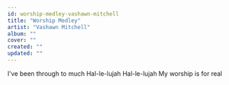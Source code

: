 ```yaml
---
id: worship-medley-vashawn-mitchell
title: "Worship Medley"
artist: "Vashawn Mitchell"
album: ""
cover: ""
created: ""
updated: ""
---
```


I've been through to much
Hal-le-lujah
Hal-le-lujah
My worship is for real